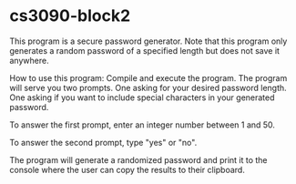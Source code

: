 # cs3090-block2
This program is a secure password generator. Note that this program only generates a random password of a specified length but does not save it anywhere.

How to use this program:
Compile and execute the program.
The program will serve you two prompts. 
One asking for your desired password length.
One asking if you want to include special characters in your generated password. 

To answer the first prompt, enter an integer number between 1 and 50.

To answer the second prompt, type "yes" or "no".

The program will generate a randomized password and print it to the console where the user can copy the results to their clipboard.
